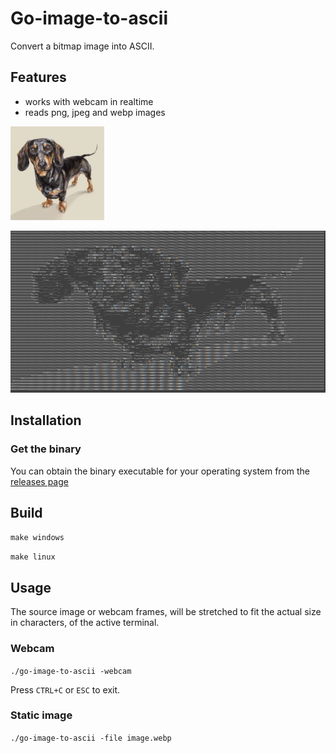 # Go-image-to-ascii

Convert a bitmap image into ASCII.

## Features

- works with webcam in realtime
- reads png, jpeg and webp images

![source image](examples/image.webp)

![resulting image](examples/image_ascii.png)

## Installation
### Get the binary
You can obtain the binary executable for your operating system from the [releases page](https://github.com/runozo/go-image-to-ascii/releases)

## Build

```make windows```

```make linux```

## Usage

The source image or webcam frames, will be stretched to fit the actual size in characters, of the active terminal.

### Webcam

```./go-image-to-ascii -webcam```

Press ```CTRL+C``` or ```ESC``` to exit.

### Static image

```./go-image-to-ascii -file image.webp```
